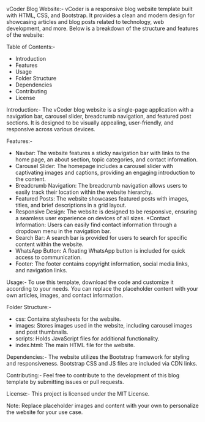 vCoder Blog Website:-
  vCoder is a responsive blog website template built with HTML, CSS, and Bootstrap. It provides a clean and modern design for showcasing articles and blog posts related to technology, web development, and more. Below is a breakdown of the structure and features of the website:

Table of Contents:-
* Introduction
* Features
* Usage
* Folder Structure
* Dependencies
* Contributing
* License

  
Introduction:-
  The vCoder blog website is a single-page application with a navigation bar, carousel slider, breadcrumb navigation, and featured post sections. It is designed to be visually appealing, user-friendly, and responsive across various devices.

Features:-
* Navbar: The website features a sticky navigation bar with links to the home page, an about section, topic categories, and contact information.
* Carousel Slider: The homepage includes a carousel slider with captivating images and captions, providing an engaging introduction to the content.
* Breadcrumb Navigation: The breadcrumb navigation allows users to easily track their location within the website hierarchy.
* Featured Posts: The website showcases featured posts with images, titles, and brief descriptions in a grid layout.
* Responsive Design: The website is designed to be responsive, ensuring a seamless user experience on devices of all sizes.
*Contact Information: Users can easily find contact information through a dropdown menu in the navigation bar.
* Search Bar: A search bar is provided for users to search for specific content within the website.
* WhatsApp Button: A floating WhatsApp button is included for quick access to communication.
* Footer: The footer contains copyright information, social media links, and navigation links.

Usage:-
To use this template, download the code and customize it according to your needs. You can replace the placeholder content with your own articles, images, and contact information.

Folder Structure:-
* css: Contains stylesheets for the website.
* images: Stores images used in the website, including carousel images and post thumbnails.
* scripts: Holds JavaScript files for additional functionality.
* index.html: The main HTML file for the website.
  
Dependencies:-
  The website utilizes the Bootstrap framework for styling and responsiveness. Bootstrap CSS and JS files are included via CDN links.

Contributing:-
  Feel free to contribute to the development of this blog template by submitting issues or pull requests.

License:-
  This project is licensed under the MIT License.

Note: Replace placeholder images and content with your own to personalize the website for your use case.








